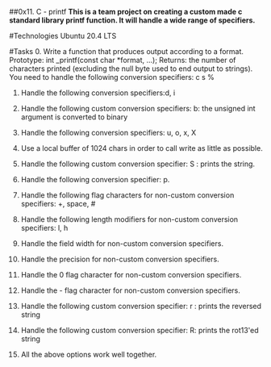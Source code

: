 ##0x11. C - printf
**This is a team project on creating a custom made c standard library printf function.
It will handle a wide range of specifiers.**

#Technologies
Ubuntu 20.4 LTS

#Tasks
0. Write a function that produces output according to a format. 
Prototype: int _printf(const char *format, ...); 
Returns: the number of characters printed (excluding the null byte used to end output to strings). 
You need to handle the following conversion specifiers:
c
s
%

1. Handle the following conversion specifiers:d, i

2. Handle the following custom conversion specifiers:
b: the unsigned int argument is converted to binary

3. Handle the following conversion specifiers: u, o, x, X
4. Use a local buffer of 1024 chars in order to call write as little as possible.
5. Handle the following custom conversion specifier:
S : prints the string.
6. Handle the following conversion specifier: p.
7. Handle the following flag characters for non-custom conversion specifiers: +, space, #
8. Handle the following length modifiers for non-custom conversion specifiers: l, h
9. Handle the field width for non-custom conversion specifiers.
10. Handle the precision for non-custom conversion specifiers.
11. Handle the 0 flag character for non-custom conversion specifiers.
12. Handle the - flag character for non-custom conversion specifiers.
13. Handle the following custom conversion specifier:
r : prints the reversed string
14. Handle the following custom conversion specifier:
R: prints the rot13'ed string
15. All the above options work well together.
